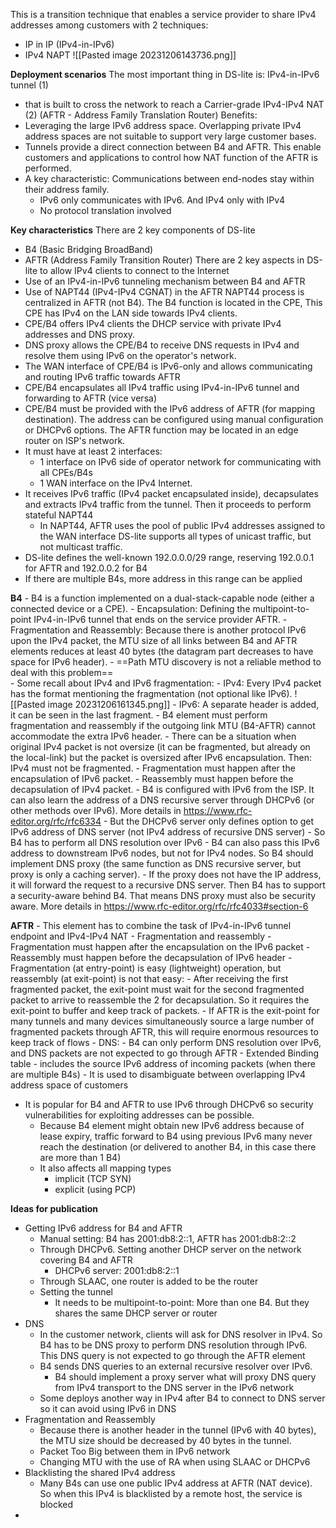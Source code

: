 This is a transition technique that enables a service provider to share IPv4 addresses among customers with 2 techniques:
- IP in IP (IPv4-in-IPv6)
- IPv4 NAPT
![[Pasted image 20231206143736.png]]

**Deployment scenarios**
The most important thing in DS-lite is: IPv4-in-IPv6 tunnel (1) 
- that is built to cross the network to reach a Carrier-grade IPv4-IPv4 NAT (2) (AFTR - Address Family Translation Router)
Benefits:
- Leveraging the large IPv6 address space. Overlapping private IPv4 address spaces are not suitable to support very large customer bases.
- Tunnels provide a direct connection between B4 and AFTR. This enable customers and applications to control how NAT function of the AFTR is performed.
- A key characteristic: Communications between end-nodes stay within their address family.
	- IPv6 only communicates with IPv6. And IPv4 only with IPv4
	- No protocol translation involved

**Key characteristics**
There are 2 key components of DS-lite
- B4 (Basic Bridging BroadBand)
- AFTR (Address Family Transition Router)
There are 2 key aspects in DS-lite to allow IPv4 clients to connect to the Internet
- Use of an IPv4-in-IPv6 tunneling mechanism between B4 and AFTR
- Use of NAPT44 (IPv4-IPv4 CGNAT) in the AFTR
NAPT44 process is centralized in AFTR (not B4).
The B4 function is located in the CPE, This CPE has IPv4 on the LAN side towards IPv4 clients.
- CPE/B4 offers IPv4 clients the DHCP service with private IPv4 addresses and DNS proxy.
- DNS proxy allows the CPE/B4 to receive DNS requests in IPv4 and resolve them using IPv6 on the operator's network.
- The WAN interface of CPE/B4 is IPv6-only and allows communicating and routing IPv6 traffic towards AFTR
- CPE/B4 encapsulates all IPv4 traffic using IPv4-in-IPv6 tunnel and forwarding to AFTR (vice versa)
- CPE/B4 must be provided with the IPv6 address of AFTR (for mapping destination). The address can be configured using manual configuration or DHCPv6 options.
The AFTR function may be located in an edge router on ISP's network. 
- It must have at least 2 interfaces:
	- 1 interface on IPv6 side of operator network for communicating with all CPEs/B4s
	- 1 WAN interface on the IPv4 Internet.
- It receives IPv6 traffic (IPv4 packet encapsulated inside), decapsulates and extracts IPv4 traffic from the tunnel. Then it proceeds to perform stateful NAPT44
	- In NAPT44, AFTR uses the pool of public IPv4 addresses assigned to the WAN interface
DS-lite supports all types of unicast traffic, but not multicast traffic.
- DS-lite defines the well-known 192.0.0.0/29 range, reserving 192.0.0.1 for AFTR and 192.0.0.2 for B4
- If there are multiple B4s, more address in this range can be applied

**B4**
	- B4 is a function implemented on a dual-stack-capable node (either a connected device or a CPE).
	- Encapsulation: Defining the multipoint-to-point IPv4-in-IPv6 tunnel that ends on the service provider AFTR.
	- Fragmentation and Reassembly: Because there is another protocol IPv6 upon the IPv4 packet, the MTU size of all links between B4 and AFTR elements reduces at least 40 bytes (the datagram part decreases to have space for IPv6 header).
		- ==Path MTU discovery is  not a reliable method to deal with this problem==  
		- Some recall about IPv4 and IPv6 fragmentation:
			- IPv4: Every IPv4 packet has the format mentioning the fragmentation (not optional like IPv6).
			![[Pasted image 20231206161345.png]]
			- IPv6: A separate header is added, it can be seen in the last fragment.
		- B4 element must perform fragmentation and reassembly if the outgoing link MTU (B4-AFTR) cannot accommodate the extra IPv6 header.
			- There can be a situation when original IPv4 packet is not oversize (it can be fragmented, but already on the local-link) but the packet is oversized after IPv6 encapsulation. Then: IPv4 must not be fragmented. 
				- Fragmentation must happen after the encapsulation of IPv6 packet.
				- Reassembly must happen before the decapsulation of IPv4 packet.
	- B4 is configured with IPv6 from the ISP. It can also learn the address of a DNS recursive server through DHCPv6 (or other methods over IPv6). More details in https://www.rfc-editor.org/rfc/rfc6334
		- But the DHCPv6 server only defines option to get IPv6 address of DNS server (not IPv4 address of recursive DNS server)
		- So B4 has to perform all DNS resolution over IPv6
		- B4 can also pass this IPv6 address to downstream IPv6 nodes, but not for IPv4 nodes. So B4 should implement DNS proxy (the same function as DNS recursive server, but proxy is only a caching server).
		- If the proxy does not have the IP address, it will forward the request to a recursive DNS server. Then B4 has to support a security-aware behind B4. That means DNS proxy must also be security aware. More details in https://www.rfc-editor.org/rfc/rfc4033#section-6

**AFTR**
	- This element has to combine the task of IPv4-in-IPv6 tunnel endpoint and IPv4-IPv4 NAT
	- Fragmentation and reassembly
		- Fragmentation must happen after the encapsulation on the IPv6 packet
		- Reassembly must happen before the decapsulation of IPv6 header
		- Fragmentation (at entry-point) is easy (lightweight) operation, but reassembly (at exit-point) is not that easy:
			- After receiving the first fragmented packet, the exit-point must wait for the second fragmented packet to arrive to reassemble the 2 for decapsulation. So it requires the exit-point to buffer and keep track of packets.
			- If AFTR is the exit-point for many tunnels and many devices simultaneously source a large number of fragmented packets through AFTR, this will require enormous resources to keep track of flows
		- DNS:
			- B4 can only perform DNS resolution over IPv6, and DNS packets are not expected to go through AFTR
		- Extended Binding table
			- includes the source IPv6 address of incoming packets (when there are multiple B4s)
			- It is used to disambiguate between overlapping IPv4 address space of customers
- It is popular for B4 and AFTR to use IPv6 through DHCPv6 so security vulnerabilities for exploiting addresses can be possible.
	- Because B4 element might obtain new IPv6 address because of lease expiry, traffic forward to B4 using previous IPv6 many never reach the destination (or delivered to another B4, in this case there are more than 1 B4)
	- It also affects all mapping types
		- implicit (TCP SYN)
		- explicit (using PCP)

**Ideas for publication**
- Getting IPv6 address for B4 and AFTR
	- Manual setting: B4 has 2001:db8:2::1, AFTR has 2001:db8:2::2
	- Through DHCPv6. Setting another DHCP server on the network covering B4 and AFTR
		- DHCPv6 server: 2001:db8:2::1
	- Through SLAAC, one router is added to be the router
	- Setting the tunnel
		- It needs to be multipoint-to-point: More than one B4. But they shares the same DHCP server or router
- DNS
	- In the customer network, clients will ask for DNS resolver in IPv4. So B4 has to be DNS proxy to perform DNS resolution through IPv6. This DNS query is not expected to go through the AFTR element
	- B4 sends DNS queries to an external recursive resolver over IPv6.
		- B4 should implement a proxy server what will proxy DNS query from IPv4 transport to the DNS server in the IPv6 network
	- Some deploys another way in IPv4 after B4 to connect to DNS server so it can avoid using IPv6 in DNS
- Fragmentation and Reassembly
	- Because there is another header in the tunnel (IPv6 with 40 bytes), the MTU size should be decreased by 40 bytes in the tunnel.
	- Packet Too Big between them in IPv6 network
	- Changing MTU with the use of RA when using SLAAC or DHCPv6
- Blacklisting the shared IPv4 address
	- Many B4s can use one public IPv4 address at AFTR (NAT device). So when this IPv4 is blacklisted by a remote host, the service is blocked
- 